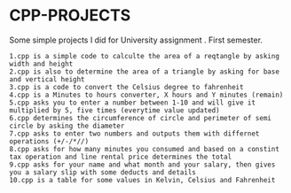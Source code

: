 # CPP-PROJECTS
Some simple projects I did for University assignment . First semester.


    1.cpp is a simple code to calculte the area of a reqtangle by asking width and height
    2.cpp is also to determine the area of a triangle by asking for base and vertical height
    3.cpp is a code to convert the Celsius degree to fahrenheit 
    4.cpp is a Minutes to hours converter, X hours and Y minutes (remain)
    5.cpp asks you to enter a number between 1-10 and will give it multiplied by 5, five times (everytime value updated)
    6.cpp determines the circumference of circle and perimeter of semi circle by asking the diameter
    7.cpp asks to enter two numbers and outputs them with differnet operations (+/-/*//)
    8.cpp asks for how many minutes you consumed and based on a constint tax operation and line rental price determines the total
    9.cpp asks for your name and what month and your salary, then gives you a salary slip with some deducts and details
    10.cpp is a table for some values in Kelvin, Celsius and Fahrenheit
